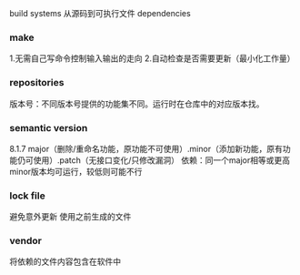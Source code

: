 
build systems
从源码到可执行文件
dependencies

### make
1.无需自己写命令控制输入输出的走向
2.自动检查是否需要更新（最小化工作量）

### repositories
版本号：不同版本号提供的功能集不同。运行时在仓库中的对应版本找。

### semantic version
8.1.7    major（删除/重命名功能，原功能不可使用）.minor（添加新功能，原有功能仍可使用）.patch（无接口变化/只修改漏洞）
依赖：同一个major相等或更高minor版本均可运行，较低则可能不行

### lock file
避免意外更新
使用之前生成的文件

### vendor
将依赖的文件内容包含在软件中